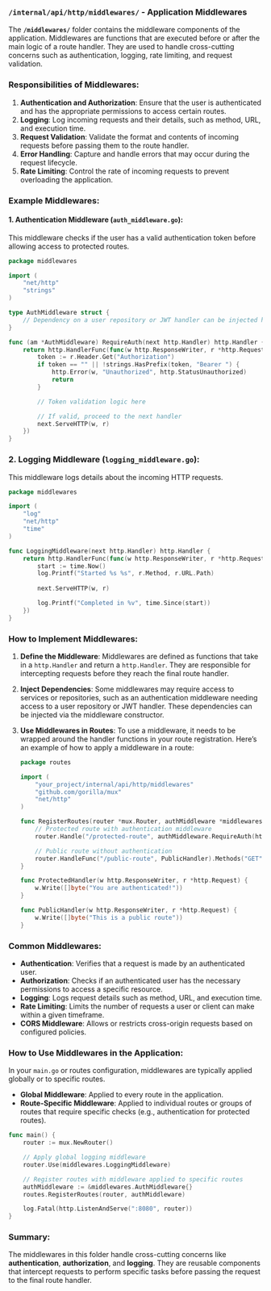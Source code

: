 ### **`/internal/api/http/middlewares/` - Application Middlewares**

The **`/middlewares/`** folder contains the middleware components of the application. Middlewares are functions that are executed before or after the main logic of a route handler. They are used to handle cross-cutting concerns such as authentication, logging, rate limiting, and request validation.

### **Responsibilities of Middlewares:**
1. **Authentication and Authorization**: Ensure that the user is authenticated and has the appropriate permissions to access certain routes.
2. **Logging**: Log incoming requests and their details, such as method, URL, and execution time.
3. **Request Validation**: Validate the format and contents of incoming requests before passing them to the route handler.
4. **Error Handling**: Capture and handle errors that may occur during the request lifecycle.
5. **Rate Limiting**: Control the rate of incoming requests to prevent overloading the application.

### **Example Middlewares:**

#### **1. Authentication Middleware (`auth_middleware.go`):**

This middleware checks if the user has a valid authentication token before allowing access to protected routes.

```go
package middlewares

import (
    "net/http"
    "strings"
)

type AuthMiddleware struct {
    // Dependency on a user repository or JWT handler can be injected here
}

func (am *AuthMiddleware) RequireAuth(next http.Handler) http.Handler {
    return http.HandlerFunc(func(w http.ResponseWriter, r *http.Request) {
        token := r.Header.Get("Authorization")
        if token == "" || !strings.HasPrefix(token, "Bearer ") {
            http.Error(w, "Unauthorized", http.StatusUnauthorized)
            return
        }

        // Token validation logic here

        // If valid, proceed to the next handler
        next.ServeHTTP(w, r)
    })
}
```

### **2. Logging Middleware (`logging_middleware.go`):**

This middleware logs details about the incoming HTTP requests.

```go
package middlewares

import (
    "log"
    "net/http"
    "time"
)

func LoggingMiddleware(next http.Handler) http.Handler {
    return http.HandlerFunc(func(w http.ResponseWriter, r *http.Request) {
        start := time.Now()
        log.Printf("Started %s %s", r.Method, r.URL.Path)
        
        next.ServeHTTP(w, r)

        log.Printf("Completed in %v", time.Since(start))
    })
}
```

### **How to Implement Middlewares:**

1. **Define the Middleware**:
   Middlewares are defined as functions that take in a `http.Handler` and return a `http.Handler`. They are responsible for intercepting requests before they reach the final route handler.

2. **Inject Dependencies**:
   Some middlewares may require access to services or repositories, such as an authentication middleware needing access to a user repository or JWT handler. These dependencies can be injected via the middleware constructor.

3. **Use Middlewares in Routes**:
   To use a middleware, it needs to be wrapped around the handler functions in your route registration. Here’s an example of how to apply a middleware in a route:

   ```go
   package routes

   import (
       "your_project/internal/api/http/middlewares"
       "github.com/gorilla/mux"
       "net/http"
   )

   func RegisterRoutes(router *mux.Router, authMiddleware *middlewares.AuthMiddleware) {
       // Protected route with authentication middleware
       router.Handle("/protected-route", authMiddleware.RequireAuth(http.HandlerFunc(ProtectedHandler))).Methods("GET")

       // Public route without authentication
       router.HandleFunc("/public-route", PublicHandler).Methods("GET")
   }

   func ProtectedHandler(w http.ResponseWriter, r *http.Request) {
       w.Write([]byte("You are authenticated!"))
   }

   func PublicHandler(w http.ResponseWriter, r *http.Request) {
       w.Write([]byte("This is a public route"))
   }
   ```

### **Common Middlewares:**
- **Authentication**: Verifies that a request is made by an authenticated user.
- **Authorization**: Checks if an authenticated user has the necessary permissions to access a specific resource.
- **Logging**: Logs request details such as method, URL, and execution time.
- **Rate Limiting**: Limits the number of requests a user or client can make within a given timeframe.
- **CORS Middleware**: Allows or restricts cross-origin requests based on configured policies.

### **How to Use Middlewares in the Application:**

In your `main.go` or routes configuration, middlewares are typically applied globally or to specific routes.

- **Global Middleware**: Applied to every route in the application.
- **Route-Specific Middleware**: Applied to individual routes or groups of routes that require specific checks (e.g., authentication for protected routes).

```go
func main() {
    router := mux.NewRouter()

    // Apply global logging middleware
    router.Use(middlewares.LoggingMiddleware)

    // Register routes with middleware applied to specific routes
    authMiddleware := &middlewares.AuthMiddleware{}
    routes.RegisterRoutes(router, authMiddleware)

    log.Fatal(http.ListenAndServe(":8080", router))
}
```

### **Summary:**

The middlewares in this folder handle cross-cutting concerns like **authentication**, **authorization**, and **logging**. They are reusable components that intercept requests to perform specific tasks before passing the request to the final route handler.